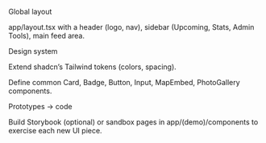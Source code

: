 Global layout

app/layout.tsx with a header (logo, nav), sidebar (Upcoming, Stats, Admin Tools), main feed area.

Design system

Extend shadcn’s Tailwind tokens (colors, spacing).

Define common Card, Badge, Button, Input, MapEmbed, PhotoGallery components.

Prototypes → code

Build Storybook (optional) or sandbox pages in app/(demo)/components to exercise each new UI piece.
